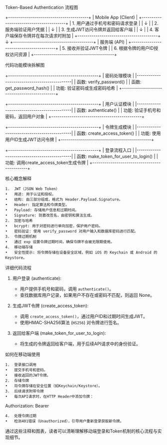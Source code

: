 

Token-Based Authentication 流程图

+----------------------------------------+
|   Mobile App (Client)                  |
+----------------------------------------+
| 1. 用户通过手机号和密码请求登录          |
|       ↓                                |
| 2. 服务端验证用户凭据                   |
|       ↓                                |
| 3. 生成JWT访问令牌并返回给客户端         |
|       ↓                                |
| 4. 客户端保存令牌并在每次请求时附加       |
+----------------------------------------+
               ↓
+----------------------------------------+
|           服务端 (API)                 |
+----------------------------------------+
| 5. 接收并验证JWT令牌                     |
| 6. 根据令牌的用户ID授权访问资源           |
+----------------------------------------+

代码功能模块拆解图

+---------------------------------------------+
| 密码处理模块                                |
|---------------------------------------------|
| 函数: verify_password()                     |
| 函数: get_password_hash()                   |
| 功能: 验证密码或生成密码哈希                |
+---------------------------------------------+

+---------------------------------------------+
| 用户认证模块                                |
|---------------------------------------------|
| 函数: authenticate()                        |
| 功能: 验证手机号和密码，返回用户对象         |
+---------------------------------------------+

+---------------------------------------------+
| 令牌生成模块                                |
|---------------------------------------------|
| 函数: create_access_token()                 |
| 功能: 使用用户ID生成JWT访问令牌             |
+---------------------------------------------+

+---------------------------------------------+
| 登录流程入口                                |
|---------------------------------------------|
| 函数: make_token_for_user_to_login()        |
| 功能: 调用create_access_token生成令牌       |
+---------------------------------------------+

核心概念解释

	1.	JWT（JSON Web Token）
	•	用途: 用于认证和授权。
	•	结构: 由三部分组成，格式为 Header.Payload.Signature。
	•	Header: 指定算法和令牌类型。
	•	Payload: 存储用户信息和过期时间。
	•	Signature: 防篡改签名，由密钥和算法生成。
	2.	加密与哈希
	•	bcrypt: 用于对密码进行单向加密，保护用户密码。
	•	密码验证: 使用 verify_password 对用户输入和数据库密码进行匹配。
	3.	令牌过期机制
	•	通过 exp 设置令牌过期时间，确保令牌不会被无限期使用。
	4.	移动端存储
	•	安全性提示: 将令牌存储在设备安全区域，例如 iOS 的 Keychain 或 Android 的 Keystore。

详细代码流程

1. 用户登录 (authenticate):
   - 用户提供手机号和密码，调用 `authenticate()`。
   - 查找数据库用户记录，如果用户不存在或密码不匹配，则返回 None。
   
2. 生成JWT令牌 (create_access_token):
   - 调用 `create_access_token()`，通过用户ID和过期时间生成JWT。
   - 使用HMAC-SHA256算法 (`HS256`) 对令牌进行签名。

3. 返回给客户端 (make_token_for_user_to_login):
   - 将生成的令牌返回给客户端，用于后续API请求中的身份验证。

如何在移动端使用

	1.	登录接口调用
	•	提交手机号和密码。
	•	接收返回的JWT令牌。
	2.	存储令牌
	•	将令牌存储在安全位置（如Keychain/Keystore）。
	3.	后续请求附带令牌
	•	每次API请求时，在HTTP Header中添加令牌：

Authorization: Bearer <Token>


	4.	处理令牌过期
	•	检测401错误（Unauthorized），引导用户重新登录获取新令牌。

通过这些注释和图表，读者可以清晰理解移动端登录和Token机制的核心流程与实现细节。